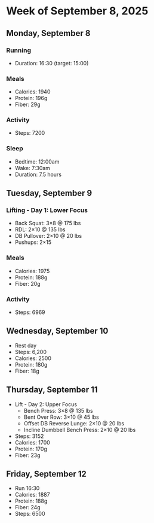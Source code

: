# Week of September 8, 2025

## Monday, September 8

### Running

- Duration: 16:30 (target: 15:00)

### Meals

- Calories: 1940
- Protein: 196g
- Fiber: 29g

### Activity

- Steps: 7200

### Sleep

- Bedtime: 12:00am
- Wake: 7:30am
- Duration: 7.5 hours

## Tuesday, September 9

### Lifting - Day 1: Lower Focus

- Back Squat: 3×8 @ 175 lbs
- RDL: 2×10 @ 135 lbs
- DB Pullover: 2×10 @ 20 lbs
- Pushups: 2×15

### Meals

- Calories: 1975
- Protein: 188g
- Fiber: 20g

### Activity

- Steps: 6969

## Wednesday, September 10

- Rest day
- Steps: 6,200
- Calories: 2500
- Protein: 180g
- Fiber: 18g

## Thursday, September 11

- Lift - Day 2: Upper Focus
  - Bench Press: 3×8 @ 135 lbs
  - Bent Over Row: 3×10 @ 45 lbs
  - Offset DB Reverse Lunge: 2×10 @ 20 lbs
  - Incline Dumbbell Bench Press: 2×10 @ 20 lbs
- Steps: 3152
- Calories: 1700
- Protein: 170g
- Fiber: 23g

## Friday, September 12

- Run 16:30
- Calories: 1887
- Protein: 188g
- Fiber: 24g
- Steps: 6500
